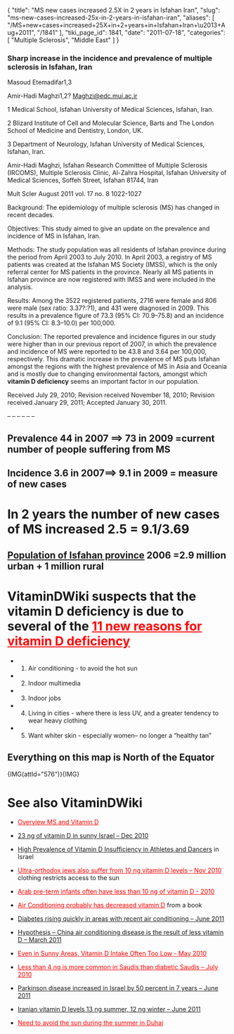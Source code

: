 {
  "title": "MS new cases increased 2.5X in 2 years in Isfahan Iran",
  "slug": "ms-new-cases-increased-25x-in-2-years-in-isfahan-iran",
  "aliases": [
    "/MS+new+cases+increased+25X+in+2+years+in+Isfahan+Iran+\u2013+Aug+2011",
    "/1841"
  ],
  "tiki_page_id": 1841,
  "date": "2011-07-18",
  "categories": [
    "Multiple Sclerosis",
    "Middle East"
  ]
}


### Sharp increase in the incidence and prevalence of multiple sclerosis in Isfahan, Iran

Masoud Etemadifar1,3

Amir-Hadi Maghzi1,2? Maghzi@edc.mui.ac.ir

1 Medical School, Isfahan University of Medical Sciences, Isfahan, Iran.

2 Blizard Institute of Cell and Molecular Science, Barts and The London School of Medicine and Dentistry, London, UK.

3 Department of Neurology, Isfahan University of Medical Sciences, Isfahan, Iran.

Amir-Hadi Maghzi, Isfahan Research Committee of Multiple Sclerosis (IRCOMS), Multiple Sclerosis Clinic, Al-Zahra Hospital, Isfahan University of Medical Sciences, Soffeh Street, Isfahan 81744, Iran 

Mult Scler August 2011 vol. 17 no. 8 1022-1027

Background: The epidemiology of multiple sclerosis (MS) has changed in recent decades.

Objectives: This study aimed to give an update on the prevalence and incidence of MS in Isfahan, Iran.

Methods: The study population was all residents of Isfahan province during the period from April 2003 to July 2010. In April 2003, a registry of MS patients was created at the Isfahan MS Society (IMSS), which is the only referral center for MS patients in the province. Nearly all MS patients in Isfahan province are now registered with IMSS and were included in the analysis.

Results: Among the 3522 registered patients, 2716 were female and 806 were male (sex ratio: 3.37?:?1), and 431 were diagnosed in 2009. This results in a prevalence figure of 73.3 (95% CI: 70.9–75.8) and an incidence of 9.1 (95% CI: 8.3–10.0) per 100,000.

Conclusion: The reported prevalence and incidence figures in our study were higher than in our previous report of 2007, in which the prevalence and incidence of MS were reported to be 43.8 and 3.64 per 100,000, respectively. This dramatic increase in the prevalence of MS puts Isfahan amongst the regions with the highest prevalence of MS in Asia and Oceania and is mostly due to changing environmental factors, amongst which  **vitamin D deficiency**  seems an important factor in our population.

Received July 29, 2010;     Revision received November 18, 2010;     Revision received January 29, 2011;     Accepted January 30, 2011.

– – – – – – 

## Prevalence 44 in 2007 ==> 73 in 2009 =current number of people suffering from MS

## Incidence 3.6 in 2007==> 9.1 in 2009 = measure of new cases

# In 2 years the number of new cases of MS increased  2.5 =  9.1/3.69

## [Population of Isfahan province](http://www.iranica.com/articles/isfahan-iii2-isfahan-province%20) 2006 =2.9 million urban + 1 million rural

# VitaminDWiki suspects that the vitamin D deficiency is due to several of the <a href="/posts/11-new-reasons-for-vitamin-d-deficiency" style="color: red; text-decoration: underline;" title="This link has an unknown page_id: 1586">11 new reasons for vitamin D deficiency</a>

* 1) Air conditioning - to avoid the hot sun 

* 2) Indoor multimedia 

* 3) Indoor jobs

* 4) Living in cities - where there is less UV, and a greater tendency to wear heavy clothing

* 5) Want whiter skin - especially women– no longer a “healthy tan”

## Everything on this map is North of the Equator

{IMG(attId="576")}{IMG}

# See also VitaminDWiki

* <a href="/posts/overview-ms-and-vitamin-d" style="color: red; text-decoration: underline;" title="This link has an unknown page_id: 691">Overview MS and Vitamin D</a>

* [23 ng of vitamin D in sunny Israel – Dec 2010](/posts/23-ng-of-vitamin-d-in-sunny-israel)

* [High Prevalence of Vitamin D Insufficiency in Athletes and Dancers](https://www.VitaminDWiki.com/tiki-download_file.php?fileId=1507) in Israel

* <a href="/posts/ultra-orthodox-jews-also-suffer-from-10-ng-vitamin-d-levels" style="color: red; text-decoration: underline;" title="This link has an unknown page_id: 1190">Ultra-orthodox jews also suffer from 10 ng vitamin D levels – Nov 2010</a> clothing restricts access to the sun

* <a href="/posts/arab-pre-term-infants-often-have-less-than-10-ng-of-vitamin-d-2010" style="color: red; text-decoration: underline;" title="This link has an unknown page_id: 741">Arab pre-term infants often have less than 10 ng of vitamin D - 2010</a> 

* <a href="/posts/air-conditioning-probably-has-decreased-vitamin-d" style="color: red; text-decoration: underline;" title="This link has an unknown page_id: 81">Air Conditioning probably has decreased vitamin D</a> from a book

* [Diabetes rising quickly in areas with recent air conditioning – June 2011](/posts/diabetes-rising-quickly-in-areas-with-recent-air-conditioning)

* [Hypothesis – China air conditioning disease is the result of less vitamin D – March 2011](/posts/hypothesis-china-air-conditioning-disease-is-the-result-of-less-vitamin-d)

* <a href="/posts/even-in-sunny-areas-vitamin-d-intake-often-too-low" style="color: red; text-decoration: underline;" title="This link has an unknown page_id: 201">Even in Sunny Areas, Vitamin D Intake Often Too Low - May 2010</a>

* <a href="/posts/less-than-4-ng-is-more-common-in-saudis-than-diabetic-saudis" style="color: red; text-decoration: underline;" title="This link has an unknown page_id: 611">Less than 4 ng is more common in Saudis than diabetic Saudis – July 2010</a>

* [Parkinson disease increased in Israel by 50 percent in 7 years – June 2011](/posts/parkinson-disease-increased-in-israel-by-50-percent-in-7-years)

* [Iranian vitamin D levels 13 ng summer, 12 ng winter – June 2011](/posts/iranian-vitamin-d-levels-13-ng-summer-12-ng-winter)

* <a href="/posts/need-to-avoid-the-sun-during-the-summer-in-duhai" style="color: red; text-decoration: underline;" title="This link has an unknown page_id: 1758">Need to avoid the sun during the summer in Duhai</a>